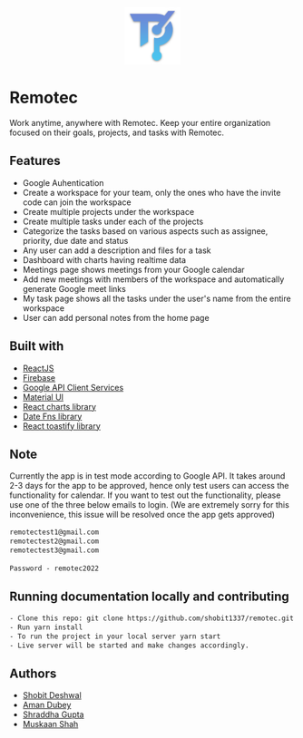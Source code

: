 <div align="center">
  <img src="/public/pwa-256x256.png" height="100" width="100" alt="logo"/>
</div>

# Remotec
Work anytime, anywhere with Remotec. Keep your entire organization focused on their goals, projects, and tasks with Remotec.

## Features

- Google Auhentication
- Create a workspace for your team, only the ones who have the invite code can join the workspace
- Create multiple projects under the workspace
- Create multiple tasks under each of the projects
- Categorize the tasks based on various aspects such as assignee, priority, due date and status
- Any user can add a description and files for a task
- Dashboard with charts having realtime data
- Meetings page shows meetings from your Google calendar
- Add new meetings with members of the workspace and automatically generate Google meet links
- My task page shows all the tasks under the user's name from the entire workspace
- User can add personal notes from the home page

## Built with

- [ReactJS](https://reactjs.org/)
- [Firebase](https://firebase.google.com/)
- [Google API Client Services](https://developers.google.com/calendar)
- [Material UI](https://mui.com/)
- [React charts library](https://www.npmjs.com/package/react-chartjs-2)
- [Date Fns library](https://www.npmjs.com/package/date-fns)
- [React toastify library](https://www.npmjs.com/package/react-toastify)

## Note
Currently the app is in test mode according to Google API. It takes around 2-3 days for the app to be approved, hence only test users can access the functionality for calendar. If you want to test out the functionality, please use one of the three below emails to login. (We are extremely sorry for this inconvenience, this issue will be resolved once the app gets approved)
```
remotectest1@gmail.com
remotectest2@gmail.com
remotectest3@gmail.com

Password - remotec2022
```

## Running documentation locally and contributing
```
- Clone this repo: git clone https://github.com/shobit1337/remotec.git
- Run yarn install
- To run the project in your local server yarn start
- Live server will be started and make changes accordingly.
```

## Authors
- [Shobit Deshwal](https://github.com/shobit1337)
- [Aman Dubey](https://github.com/aman-can)
- [Shraddha Gupta](https://github.com/shraddha-1402)
- [Muskaan Shah](https://github.com/muskaanshah)

